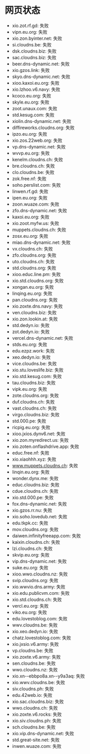 # 网页状态
- xio.zot.rf.gd: 失败
- vipn.eu.org: 失败
- xio.zon.byinter.net: 失败
- si.cloudns.be: 失败
- dsk.cloudns.biz: 失败
- sac.cloudns.biz: 失败
- beer.dns-dynamic.net: 失败
- xio.gzos.link: 失败
- skyo.dns-dynamic.net: 失败
- xioo.kaxoi.eu.org: 失败
- xio.lzhoo.v6.navy: 失败
- kcoco.eu.org: 失败
- skyle.eu.org: 失败
- zoot.unaux.com: 失败
- std.kesug.com: 失败
- xiolin.dns-dynamic.net: 失败
- diffireworks.cloudns.org: 失败
- ipzo.eu.org: 失败
- xio.zos.22web.org: 失败
- vp.dns-dynamic.net: 失败
- wvvp.eu.org: 失败
- kenelm.cloudns.ch: 失败
- bre.cloudns.ch: 失败
- clo.cloudns.be: 失败
- zok.free.nf: 失败
- soho.perslist.com: 失败
- linwen.rf.gd: 失败
- ipen.eu.org: 失败
- zoon.wuaze.com: 失败
- zfo.dns-dynamic.net: 失败
- kaxoi.eu.org: 失败
- xio.zoot.myfw.us: 失败
- muppets.cloudns.ch: 失败
- zosx.eu.org: 失败
- miao.dns-dynamic.net: 失败
- vx.cloudns.ch: 失败
- zfo.cloudns.org: 失败
- uto.cloudns.ch: 失败
- std.cloudns.org: 失败
- xioo.educ.line.pm: 失败
- xio.std.cloudns.org: 失败
- xongan.eu.org: 失败
- linqing.eu.org: 失败
- pan.cloudns.org: 失败
- xio.zoxte.dns.navy: 失败
- ven.cloudns.biz: 失败
- xio.zon.lookin.at: 失败
- std.dedyn.io: 失败
- zot.dedyn.io: 失败
- vercel.dns-dynamic.net: 失败
- stds.eu.org: 失败
- edu.ezpz.work: 失败
- xeo.dedyn.io: 失败
- vice.cloudns.be: 失败
- xio.stu.loveslife.biz: 失败
- xio.std.kesug.com: 失败
- tau.cloudns.biz: 失败
- vipk.eu.org: 失败
- zote.cloudns.org: 失败
- duf.cloudns.ch: 失败
- vast.cloudns.ch: 失败
- virgo.cloudns.biz: 失败
- std.000.pe: 失败
- ricpig.eu.org: 失败
- xioo.jxios.dynv6.net: 失败
- xio.zon.myredirect.us: 失败
- xio.zoten.onflashdrive.app: 失败
- educ.free.nf: 失败
- xio.xiaohhh.xyz: 失败
- www.muppets.cloudns.ch: 失败
- linqin.eu.org: 失败
- wonder.dynx.me: 失败
- educ.cloudns.biz: 失败
- cdue.cloudns.ch: 失败
- xio.std.000.pe: 失败
- fox.dns-dynamic.net: 失败
- xio.gzos.rr.nu: 失败
- xio.soho.lovedub.net: 失败
- edu.tkpk.cc: 失败
- mov.cloudns.org: 失败
- daiwen.infinityfreeapp.com: 失败
- kaixin.cloudns.ch: 失败
- lzi.cloudns.ch: 失败
- skvip.eu.org: 失败
- vip.dns-dynamic.net: 失败
- suke.eu.org: 失败
- xioo.wwo.cloudns.nz: 失败
- svip.cloudns.org: 失败
- xio.wwvio.dns.army: 失败
- xio.edu.publicvm.com: 失败
- xio.std.cloudns.ch: 失败
- vercl.eu.org: 失败
- viko.eu.org: 失败
- edu.lovestoblog.com: 失败
- wwv.cloudns.be: 失败
- xio.xeo.dedyn.io: 失败
- chatz.lovestoblog.com: 失败
- xio.jxsio.v6.army: 失败
- vp.cloudns.be: 失败
- xio.zoxte.v6.army: 失败
- sen.cloudns.be: 失败
- wwo.cloudns.nz: 失败
- xio.xn--ebbpo8a.xn--y9a3aq: 失败
- xio.wwv.cloudns.be: 失败
- siv.cloudns.ph: 失败
- edu.42web.io: 失败
- xio.sac.cloudns.biz: 失败
- wwo.cloudns.ch: 失败
- xio.zoxte.v6.rocks: 失败
- xio.siv.cloudns.ph: 失败
- sch.cloudns.be: 失败
- xio.vip.dns-dynamic.net: 失败
- std.great-site.net: 失败
- inwen.wuaze.com: 失败
